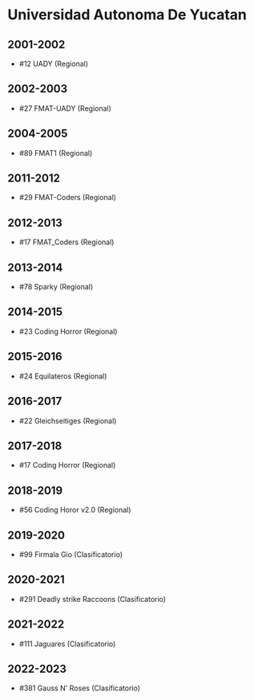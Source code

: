 # Universidad Autonoma De Yucatan

## 2001-2002

- #12 UADY (Regional)

## 2002-2003

- #27 FMAT-UADY (Regional)

## 2004-2005

- #89 FMAT1 (Regional)

## 2011-2012

- #29 FMAT-Coders (Regional)

## 2012-2013

- #17 FMAT_Coders (Regional)

## 2013-2014

- #78 Sparky (Regional)

## 2014-2015

- #23 Coding Horror (Regional)

## 2015-2016

- #24 Equilateros (Regional)

## 2016-2017

- #22 Gleichseitiges (Regional)

## 2017-2018

- #17 Coding Horror (Regional)

## 2018-2019

- #56 Coding Horor v2.0 (Regional)

## 2019-2020

- #99 Firmala Gio (Clasificatorio)

## 2020-2021

- #291 Deadly strike Raccoons (Clasificatorio)

## 2021-2022

- #111 Jaguares (Clasificatorio)

## 2022-2023

- #381 Gauss N' Roses (Clasificatorio)


